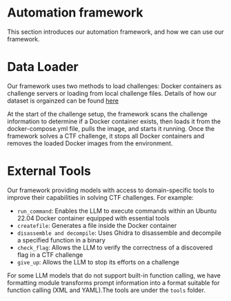 # Automation framework

This section introduces our automation framework, and how we can use our framework.

# Data Loader

Our framework uses two methods to load challenges: Docker containers as challenge servers or loading from local challenge files. Details of how our dataset is orgainzed can be found [here](dataset.md)

At the start of the challenge setup, the framework scans the challenge information to determine if a Docker container exists, then loads it from the docker-compose.yml file, pulls the image, and starts it running. Once the framework solves a CTF challenge, it stops all Docker containers and removes the loaded Docker images from the environment. 

# External Tools

Our framework providing models with access to domain-specific tools to improve their capabilities in solving CTF challenges. For example: 
* `run_command`: Enables the LLM to execute commands within an Ubuntu 22.04 Docker container equipped with essential tools
* `createfile`: Generates a file inside the Docker container
* `disassemble and decompile`: Uses Ghidra to disassemble and decompile a specified function in a binary
* `check_flag`: Allows the LLM to verify the correctness of a discovered flag in a CTF challenge
* `give_up`: Allows the LLM to stop its efforts on a challenge

For some LLM models that do not support built-in function calling, we have formatting module transforms prompt information into a
format suitable for function calling (XML and YAML).The tools are under the `tools` folder.
